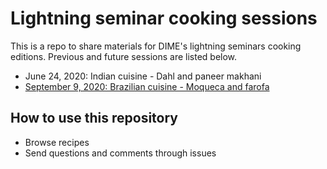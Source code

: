 # Lightning seminar cooking sessions

This is a repo to share materials for DIME's lightning seminars cooking editions. Previous and future sessions are listed below.

- June 24, 2020: Indian cuisine - Dahl and paneer makhani
- [September 9, 2020: Brazilian cuisine - Moqueca and farofa](./https://github.com/LeonardoViotti/lightning-seminar-cooking/tree/master/Brazilian%20food%20-%20Sep%202020)

## How to use this repository

- Browse recipes
- Send questions and comments through issues
